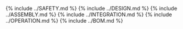 {% include ../SAFETY.md %}
{% include ../DESIGN.md %}
{% include ../ASSEMBLY.md %}
{% include ../INTEGRATION.md %}
{% include ../OPERATION.md %}
{% include ../BOM.md %}
